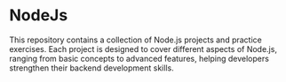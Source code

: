 # NodeJs
This repository contains a collection of Node.js projects and practice exercises. Each project is designed to cover different aspects of Node.js, ranging from basic concepts to advanced features, helping developers strengthen their backend development skills.
